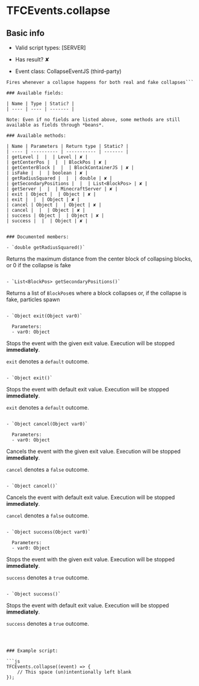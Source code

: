 # TFCEvents.collapse

## Basic info

- Valid script types: [SERVER]

- Has result? ✘

- Event class: CollapseEventJS (third-party)

```
Fires whenever a collapse happens for both real and fake collapses```

### Available fields:

| Name | Type | Static? |
| ---- | ---- | ------- |

Note: Even if no fields are listed above, some methods are still available as fields through *beans*.

### Available methods:

| Name | Parameters | Return type | Static? |
| ---- | ---------- | ----------- | ------- |
| getLevel |  |  | Level | ✘ |
| getCenterPos |  |  | BlockPos | ✘ |
| getCenterBlock |  |  | BlockContainerJS | ✘ |
| isFake |  |  | boolean | ✘ |
| getRadiusSquared |  |  | double | ✘ |
| getSecondaryPositions |  |  | List<BlockPos> | ✘ |
| getServer |  |  | MinecraftServer | ✘ |
| exit | Object |  | Object | ✘ |
| exit |  |  | Object | ✘ |
| cancel | Object |  | Object | ✘ |
| cancel |  |  | Object | ✘ |
| success | Object |  | Object | ✘ |
| success |  |  | Object | ✘ |


### Documented members:

- `double getRadiusSquared()`
```
Returns the maximum distance from the center block of collapsing blocks, or 0 if the collapse is fake
```

- `List<BlockPos> getSecondaryPositions()`
```
Returns a list of `BlockPos`es where a block collapses or, if the collapse is fake, particles spawn
```

- `Object exit(Object var0)`

  Parameters:
  - var0: Object

```
Stops the event with the given exit value. Execution will be stopped **immediately**.

`exit` denotes a `default` outcome.
```

- `Object exit()`
```
Stops the event with default exit value. Execution will be stopped **immediately**.

`exit` denotes a `default` outcome.
```

- `Object cancel(Object var0)`

  Parameters:
  - var0: Object

```
Cancels the event with the given exit value. Execution will be stopped **immediately**.

`cancel` denotes a `false` outcome.
```

- `Object cancel()`
```
Cancels the event with default exit value. Execution will be stopped **immediately**.

`cancel` denotes a `false` outcome.
```

- `Object success(Object var0)`

  Parameters:
  - var0: Object

```
Stops the event with the given exit value. Execution will be stopped **immediately**.

`success` denotes a `true` outcome.
```

- `Object success()`
```
Stops the event with default exit value. Execution will be stopped **immediately**.

`success` denotes a `true` outcome.
```



### Example script:

```js
TFCEvents.collapse((event) => {
	// This space (un)intentionally left blank
});
```

